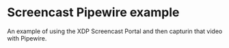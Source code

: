 # Screencast Pipewire example

An example of using the XDP Screencast Portal and then capturin that video with Pipewire.
